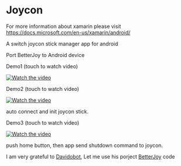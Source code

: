 # Joycon



For more information about xamarin please visit https://docs.microsoft.com/en-us/xamarin/android/

A switch joycon stick manager app for android

Port BetterJoy to Android device

Demo1 (touch to watch video)

[![Watch the video](https://img.youtube.com/vi/7biHAVlVIeA/hqdefault.jpg)](https://youtu.be/7biHAVlVIeA)



Demo2 (touch to watch video)

[![Watch the video](https://img.youtube.com/vi/_PgbpkX9gwA/hqdefault.jpg)](https://youtu.be/_PgbpkX9gwA)

auto connect and init joycon stick.

Demo3 (touch to watch video)

[![Watch the video](https://img.youtube.com/vi/x5Lny7UH1gk/hqdefault.jpg)](https://youtu.be/x5Lny7UH1gk)

push home button, then app send shutdown command to joycon.


I am very grateful to [Davidobot](https://github.com/Davidobot), Let me use his porject [BetterJoy](https://github.com/Davidobot/BetterJoy) code 
